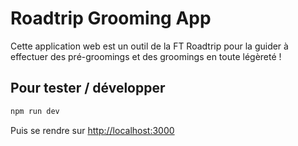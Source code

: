 # Roadtrip Grooming App

Cette application web est un outil de la FT Roadtrip pour la guider à effectuer des pré-groomings et des groomings en toute légèreté !

## Pour tester / développer

```bash
npm run dev
```

Puis se rendre sur [http://localhost:3000](http://localhost:3000)
